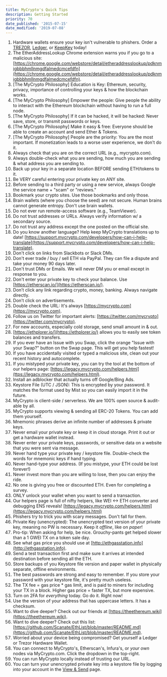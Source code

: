 ```yaml
---
title: MyCrypto's Quick Tips
description: Getting Started
priority: 70
date_published: '2015-07-15'
date_modified: '2019-07-08'
---
```


1. Hardware wallets ensure your key isn't vulnerable to phishers. Order a [TREZOR](https://shop.trezor.io/), [Ledger](https://www.ledgerwallet.com/products/?utm_source=&utm_medium=affiliate&utm_campaign=1985&utm_content=), or [KeepKey](https://www.keepkey.com/?source=hasoffers) today!
2. The EtherAddressLookup Chrome extension warns you if you go to a malicious site: [https://chrome.google.com/webstore/detail/etheraddresslookup/pdknmigbbbhmllnmgdfalmedcmcefdfn](https://chrome.google.com/webstore/detail/etheraddresslookup/pdknmigbbbhmllnmgdfalmedcmcefdfn).
3. [The MyCrypto Philosophy] Education is Key: Ethereum, security, privacy, importance of controlling your keys & how the blockchain works.
4. [The MyCrypto Philosophy] Empower the people: Give people the ability to interact with the Ethereum blockchain without having to run a full node.
5. [The MyCrypto Philosophy] If it can be hacked, it will be hacked: Never save, store, or transmit passwords or keys.
6. [The MyCrypto Philosophy] Make it easy & free: Everyone should be able to create an account and send Ether & Tokens.
7. [The MyCrypto Philosophy] People are the priority: You are the most important. If monetization leads to a worse user experience, we don't do it.
8. Always check that you are on the correct URL (e.g., mycrypto.com).
9. Always double-check what you are sending, how much you are sending & what address you are sending to.
10. Back up your key in a separate location BEFORE sending ETH/tokens to it.
11. Be VERY careful entering your private key on ANY site.
12. Before sending to a third party or using a new service, always Google the service name + "scam" or "reviews."
13. Bookmark your crypto sites. Use those bookmarks and only those.
14. Brain wallets (where you choose the seed) are not secure. Human brains cannot generate entropy. Don't use brain wallets.
15. Do not ever run remote-access software (e.g., TeamViewer).
16. Do not trust addresses or URLs. Always verify information w/ a secondary source.
17. Do not trust any address except the one posted on the official site.
18. Do you know another language? Help keep MyCrypto translations up to date! [https://support.mycrypto.com/developers/how-can-i-help-translate](https://support.mycrypto.com/developers/how-can-i-help-translate).
19. Don't click on links from Slackbots or Slack DMs.
20. Don't ever trade / buy / sell ETH via PayPal. They can file a dispute and take your money 90 days later.
21. Don't trust DMs or Emails. We will never DM you or email except in response to you.
22. Don't enter your private key to check your balance. Use [https://etherscan.io/](https://etherscan.io/).
23. Don’t click any link regarding crypto, money, banking. Always navigate directly.
24. Don’t click on advertisements.
25. Double check the URL: It's always [https://mycrypto.com](https://mycrypto.com).
26. Follow us on Twitter for important alerts: [https://twitter.com/mycrypto](https://twitter.com/mycrypto).
27. For new accounts, especially cold storage, send small amount in & out.
28. [https://ethplorer.io/](https://ethplorer.io/) allows you to easily see token balances and transfers.
29. If you ever have an Issue with you Swap, click the orange "Issue with your Swap?" button on the Swap page. This will get you help fastest!
30. If you have accidentally visited or typed a malicious site, clean out your recent history and autocomplete.
31. If you mistyped your private key, you can try the tool at the bottom of our helpers page: [https://legacy.mycrypto.com/helpers.html](ttps://legacy.mycrypto.com/helpers.html).
32. Install an adblocker that actually turns off Google/Bing Ads.
33. Keystore File (UTC / JSON): This is encrypted by your password. It matches the format used by Mist so you can easily import it in the future.
34. MyCrypto is client-side / serverless. We are 100% open source & audit-able by all.
35. MyCrypto supports viewing & sending all ERC-20 Tokens. You can add them yourself.
36. Mnemonic phrases derive an infinite number of addresses & private keys.
37. Never email your private key or keep it in cloud storage. Print it out or get a hardware wallet instead.
38. Never enter your private keys, passwords, or sensitive data on a website that you were sent via message.
39. Never hand type your private key / keystore file. Double-check the words for mnemonic keys if hand typing.
40. Never hand-type your address. (If you mistype, your ETH could be lost forever!)
41. Never invest more than you are willing to lose, then you can enjoy the ride.
42. No one is giving you free or discounted ETH. Even for completing a survey.
43. ONLY unlock your wallet when you want to send a transaction.
44. Our helpers page is full of nifty helpers, like WEI <-> ETH converter and debugging ENS reveals! [https://legacy.mycrypto.com/helpers.html](https://legacy.mycrypto.com/helpers.html)
45. Phishers try to trick you with scary messages. Don't fall for them.
46. Private Key (unencrypted): The unencrypted text version of your private key, meaning no PW is necessary. Keep it *offline*, like on *paper*!
47. Pro-tip: When asking for help, be nice. Grouchy-pants get helped slower than a 1 GWEI TX on a token sale day.
48. See what gas price you should use at [http://ethgasstation.info](http://ethgasstation.info).
49. Send a test transaction first and make sure it arrives at intended destination before sending all the ETH.
50. Store backups of you Keystore file version and paper wallet in physically separate, offline environments.
51. The best passwords are strong and easy to remember. If you store your password with your keystore file, it's pretty much useless.
52. The TX fee = gas price * gas limit, and is paid to miners for including your TX in a block. Higher gas price = faster TX, but more expensive.
53. Turn on 2FA for *everything* today. Go do it. Right now!
54. Use the version of your address that has uppercase letters. It has a checksum.
55. Want to dive deeper? Check out our friends at [https://theethereum.wiki](https://theethereum.wiki).
56. Want to dive deeper? Check out this list: [https://github.com/Scanate/EthList/blob/master/README.md](https://github.com/Scanate/EthList/blob/master/README.md).
57. Worried about your device being compromised? Get yourself a Ledger or Trezor Hardware Wallet.
58. You can connect to MyCrypto's, Etherscan's, Infura's, or *your own* nodes via MyCrypto.com. Click the dropdown in the top-right.
59. You can run MyCrypto locally instead of trusting our URL.
60. You can turn your unencrypted private key into a keystore file by logging into your account in the [View & Send](https://mycrypto.com/account) page.
